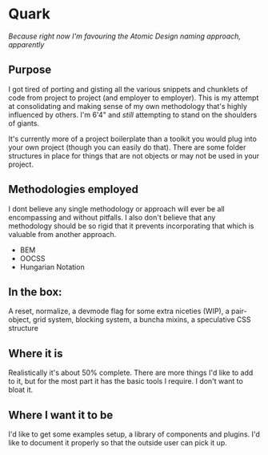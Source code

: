 # Quark
*Because right now I'm favouring the Atomic Design naming approach, apparently*

## Purpose
I got tired of porting and gisting all the various snippets and chunklets of code from project to project (and employer to employer). This is my attempt at consolidating and making sense of my own methodology that's highly influenced by others. I'm 6'4" and *still* attempting to stand on the shoulders of giants.

It's currently more of a project boilerplate than a toolkit you would plug into your own project (though you can easily do that). There are some folder structures in place for things that are not objects or may not be used in your project.


## Methodologies employed
I dont believe any single methodology or approach will ever be all encompassing and without pitfalls. I also don't believe that any methodology should be so rigid that it prevents incorporating that which is valuable from another approach.

- BEM
- OOCSS
- Hungarian Notation

## In the box:
A reset, normalize, a devmode flag for some extra niceties (WIP), a pair-object, grid system, blocking system, a buncha mixins, a speculative CSS structure

## Where it is
Realistically it's about 50% complete. There are more things I'd like to add to it, but for the most part it has the basic tools I require. I don't want to bloat it.

## Where I want it to be
I'd like to get some examples setup, a library of components and plugins. I'd like to document it properly so that the outside user can pick it up.

